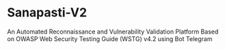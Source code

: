 # Sanapasti-V2
An Automated Reconnaissance and Vulnerability Validation Platform Based on OWASP Web Security Testing Guide (WSTG) v4.2 using Bot Telegram
